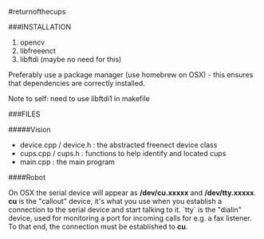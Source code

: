 #returnofthecups

###INSTALLATION

1. opencv
2. libfreeenct
3. libftdi (maybe no need for this)

<p>Preferably use a package manager (use homebrew on OSX) - this ensures that dependencies
are correctly installed.</p>

<p>Note to self: need to use libftdi1 in makefile</p>

###FILES

#####Vision
* device.cpp / device.h : the abstracted freenect device class
* cups.cpp / cups.h : functions to help identify and located cups
* main.cpp : the main program

####Robot
<p> On OSX the serial device will appear as <b>/dev/cu.xxxxx</b> and <b>/dev/tty.xxxxx</b>. <b>cu</b> is the "callout" device, it's what you use when you establish a connection to the serial device and start talking to it. `tty` is the "dialin" device, used for monitoring a port for incoming calls for e.g. a fax listener. To that end, the connection must be established to <b>cu</b>.</p>
